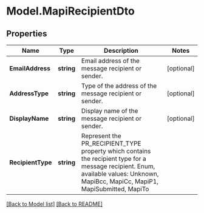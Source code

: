 # Model.MapiRecipientDto
## Properties
Name | Type | Description | Notes
------------ | ------------- | ------------- | -------------
**EmailAddress** | **string** | Email address of the message recipient or sender.              | [optional] 
**AddressType** | **string** | Type of the address of the message recipient or sender.              | [optional] 
**DisplayName** | **string** | Display name of the message recipient or sender.              | [optional] 
**RecipientType** | **string** | Represent the PR_RECIPIENT_TYPE property which contains the recipient type for a message recipient. Enum, available values: Unknown, MapiBcc, MapiCc, MapiP1, MapiSubmitted, MapiTo | 



[[Back to Model list]](Models.doc) [[Back to README]](README.md)


